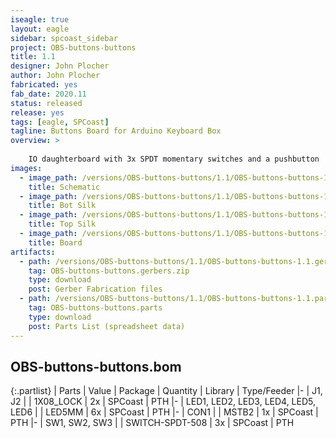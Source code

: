 ```yaml
---
iseagle: true
layout: eagle
sidebar: spcoast_sidebar
project: OBS-buttons-buttons
title: 1.1
designer: John Plocher
author: John Plocher
fabricated: yes
fab_date: 2020.11
status: released
release: yes
tags: [eagle, SPCoast]
tagline: Buttons Board for Arduino Keyboard Box
overview: >
    
    IO daughterboard with 3x SPDT momentary switches and a pushbutton
images:
  - image_path: /versions/OBS-buttons-buttons/1.1/OBS-buttons-buttons-1.1.sch.png
    title: Schematic
  - image_path: /versions/OBS-buttons-buttons/1.1/OBS-buttons-buttons-1.1.bot.brd.png
    title: Bot Silk
  - image_path: /versions/OBS-buttons-buttons/1.1/OBS-buttons-buttons-1.1.top.brd.png
    title: Top Silk
  - image_path: /versions/OBS-buttons-buttons/1.1/OBS-buttons-buttons-1.1.brd.png
    title: Board
artifacts:
  - path: /versions/OBS-buttons-buttons/1.1/OBS-buttons-buttons-1.1.gerbers.zip
    tag: OBS-buttons-buttons.gerbers.zip
    type: download
    post: Gerber Fabrication files
  - path: /versions/OBS-buttons-buttons/1.1/OBS-buttons-buttons-1.1.parts.csv
    tag: OBS-buttons-buttons.parts
    type: download
    post: Parts List (spreadsheet data)
---
```


## OBS-buttons-buttons.bom

{:.partlist}
| Parts | Value | Package | Quantity | Library | Type/Feeder
|-
| J1, J2 |  | 1X08_LOCK | 2x | SPCoast | PTH
|-
| LED1, LED2, LED3, LED4, LED5, LED6 |  | LED5MM | 6x | SPCoast | PTH
|-
| CON1 |  | MSTB2 | 1x | SPCoast | PTH
|-
| SW1, SW2, SW3 |  | SWITCH-SPDT-508 | 3x | SPCoast | PTH
